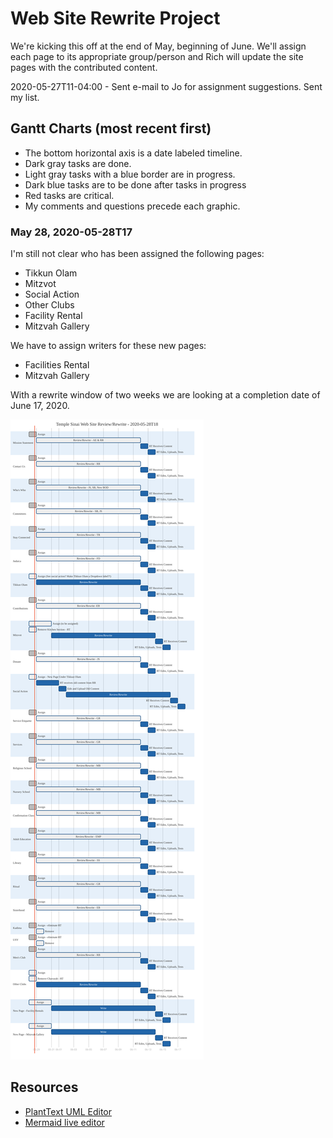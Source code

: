 # Web Site Rewrite Project

We're kicking this off at the end of May, beginning of June. We'll assign each page to its appropriate group/person and Rich will update the site pages with the contributed content.

2020-05-27T11-04:00 - Sent e-mail to Jo for assignment suggestions. Sent my list.

## Gantt Charts (most recent first)
- The bottom horizontal axis is a date labeled timeline.
- Dark gray tasks are done.
- Light gray tasks with a blue border are in progress.
- Dark blue tasks are to be done after tasks in progress
- Red tasks are critical.
- My comments and questions precede each graphic.

### May 28, 2020-05-28T17 

I'm still not clear who has been assigned the following pages:
- Tikkun Olam
- Mitzvot
- Social Action
- Other Clubs
- Facility Rental
- Mitzvah Gallery

We have to assign writers for these new pages:
- Facilities Rental
- Mitzvah Gallery


With a rewrite window of two weeks we are looking at a completion date of June 17, 2020.

![](2020-05-28T18.svg)

## Resources

* [PlantText UML Editor](https://www.planttext.com/)
* [Mermaid live editor](https://mermaid-js.github.io/mermaid-live-editor/#/edit/eyJjb2RlIjoiZ2FudHRcbiAgICB0aXRsZSBBIEdhbnR0IERpYWdyYW1cbiAgICBkYXRlRm9ybWF0ICBZWVlZLU1NLUREXG4gICAgc2VjdGlvbiBTZWN0aW9uXG4gICAgQSB0YXNrICAgICAgICAgICA6YTEsIDIwMTQtMDEtMDEsIDMwZFxuICAgIEFub3RoZXIgdGFzayAgICAgOmFmdGVyIGExICAsIDIwZFxuICAgIHNlY3Rpb24gQW5vdGhlclxuICAgIFRhc2sgaW4gc2VjICAgICAgOjIwMTQtMDEtMTIgICwgMTJkXG4gICAgYW5vdGhlciB0YXNrICAgICAgOiAyNGQiLCJtZXJtYWlkIjp7InRoZW1lIjoiZGVmYXVsdCJ9fQ)